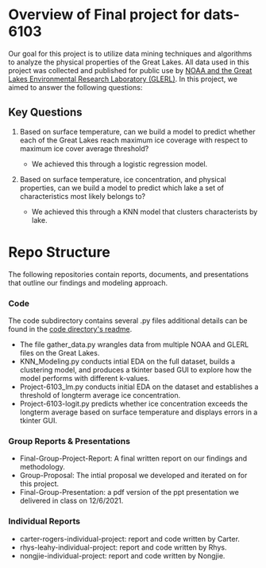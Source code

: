 # Overview of Final project for dats-6103

Our goal for this project is to utilize data mining techniques and algorithms to analyze the physical properties of the Great Lakes. All data used in this project was collected and published for public use by [NOAA and the Great Lakes Environmental Research Laboratory (GLERL)](https://coastwatch.glerl.noaa.gov/statistic/statistic.html). In this project, we aimed to answer the following questions: 

## Key Questions

1. Based on surface temperature, can we build a model to predict whether each of the Great Lakes reach maximum ice coverage with respect to maximum ice cover average threshold?
    - We achieved this through a logistic regression model. 

2. Based on surface temperature, ice concentration, and physical properties, can we build a model to predict which lake a set of characteristics most likely belongs to?   
    - We achieved this through a KNN model that clusters characterists by lake.  


# Repo Structure

The following repositories contain reports, documents, and presentations that outline our findings and modeling approach.


### Code
    
The code subdirectory contains several .py files additional details can be found in the [code directory's readme](code/README.md). 
- The file gather_data.py wrangles data from multiple NOAA and GLERL files on the Great Lakes. 
- KNN_Modeling.py conducts intial EDA on the full dataset, builds a clustering model, and produces a tkinter based GUI to explore how the model performs with different k-values.  
- Project-6103_lm.py conducts initial EDA on the dataset and establishes a threshold of longterm average ice concentration.
- Project-6103-logit.py predicts whether ice concentration exceeds the longterm average based on surface temperature and displays errors in a tkinter GUI.

### Group Reports & Presentations
- Final-Group-Project-Report: A final written report on our findings and methodology.
- Group-Proposal: The intial proposal we developed and iterated on for this project.
- Final-Group-Presentation: a pdf version of the ppt presentation we delivered in class on 12/6/2021.

### Individual Reports 
- carter-rogers-individual-project: report and code written by Carter.
- rhys-leahy-individual-project: report and code written by Rhys.
- nongjie-individual-project: report and code written by Nongjie.

